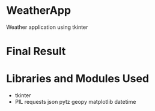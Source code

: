 # WeatherApp

  Weather application using tkinter

# Final Result

# Libraries and Modules Used
  
 - tkinter
 - PIL
  requests
  json
  pytz
  geopy
  matplotlib
  datetime
  
  

